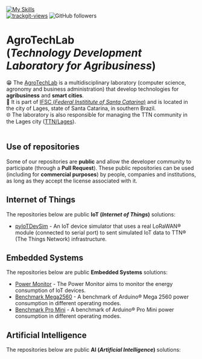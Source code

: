 [![My Skills](https://skillicons.dev/icons?i=c,cpp,python,dart,java,arduino,bsd,debian,ubuntu,vscode,flutter,androidstudio,git&theme=dark)](https://skillicons.dev)<br>
<a href="https://trackgit.com"><img src="https://us-central1-trackgit-analytics.cloudfunctions.net/token/ping/ltmtj51yoc90tzlrvbtl" alt="trackgit-views" /></a>
![GitHub followers](https://img.shields.io/github/followers/agrotechlab-ifsc)
<br>

# AgroTechLab<br>(*Technology Development Laboratory for Agribusiness*)

😁 The [AgroTechLab](https://agrotechlab.lages.ifsc.edu.br) is a multidisciplinary laboratory (computer science, agronomy and business administration) that develop technologies for **agribusiness** and **smart cities**.<br>
🏫 It is part of [IFSC (*Federal Instititute of Santa Catarina*)](https://www.ifsc.edu.br) and is located in the city of Lages, state of Santa Catarina, in southern Brazil.<br>
🌐 The laboratory is also responsible for managing the TTN community in the Lages city ([TTN/Lages](https://www.thethingsnetwork.org/community/lages/)).<br><br>

## Use of repositories

Some of our repositories are **public** and allow the developer community to participate (through a **Pull Request**). These public repositories can be used (including for **commercial purposes**) by people, companies and institutions, as long as they accept the license associated with it.

## Internet of Things

The repositories below are public **IoT (*Internet of Things*)** solutions:

- [pyIoTDevSim](https://github.com/AgroTechLab-IFSC/pyiotdevsim) - An IoT device simulator that uses a real LoRaWAN® module (connected to serial port) to sent simulated IoT data to TTN® (The Things Network) infrastructure.

## Embedded Systems

The repositories below are public **Embedded Systems** solutions:

- [Power Monitor](https://github.com/AgroTechLab-IFSC/power_monitor) - The Power Monitor aims to monitor the energy consumption of IoT devices.
- [Benchmark Mega2560](https://github.com/AgroTechLab-IFSC/benchmark_mega2560) - A benchmark of Arduino® Mega 2560 power consumption in different operating modes.
- [Benchmark Pro Mini](https://github.com/AgroTechLab-IFSC/benchmark_pro_mini) - A benchmark of Arduino® Pro Mini power consumption in different operating modes.

## Artificial Intelligence

The repositories below are public **AI (*Artificial Intelligence*)** solutions:
